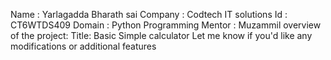 Name : Yarlagadda Bharath sai
Company : Codtech IT solutions 
Id : CT6WTDS409
Domain : Python Programming 
Mentor : Muzammil
overview of the project:
Title: Basic Simple calculator 
Let me know if you'd like any modifications or additional features
